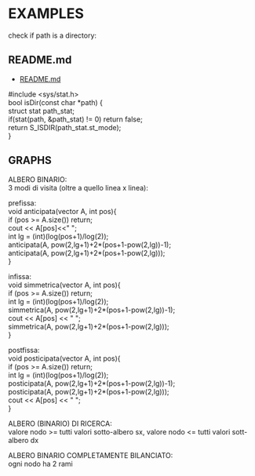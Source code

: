# EXAMPLES

check if path is a directory:  
## README.md  
*	[README.md](./README.md)  

#include <sys/stat.h>  
bool isDir(const char *path) {  
	struct stat path_stat;  
	if(stat(path, &path_stat) != 0) return false;  
	return S_ISDIR(path_stat.st_mode);  
}  


## GRAPHS
  
ALBERO BINARIO:  
3 modi di visita (oltre a quello linea x linea):  
  
prefissa:  
void anticipata(vector <int> A, int pos){  
if (pos >= A.size()) return;  
cout << A[pos]<<" ";  
int lg = (int)(log(pos+1)/log(2));  
anticipata(A, pow(2,lg+1)+2*(pos+1-pow(2,lg))-1);  
anticipata(A, pow(2,lg+1)+2*(pos+1-pow(2,lg)));  
}  
  
infissa:  
void simmetrica(vector <int> A, int pos){  
if (pos >= A.size()) return;  
int lg = (int)(log(pos+1)/log(2));  
simmetrica(A, pow(2,lg+1)+2*(pos+1-pow(2,lg))-1);  
cout << A[pos] << " ";  
simmetrica(A, pow(2,lg+1)+2*(pos+1-pow(2,lg)));  
}  
  
postfissa:  
void posticipata(vector <int> A, int pos){  
if (pos >= A.size()) return;  
int lg = (int)(log(pos+1)/log(2));  
posticipata(A, pow(2,lg+1)+2*(pos+1-pow(2,lg))-1);  
posticipata(A, pow(2,lg+1)+2*(pos+1-pow(2,lg)));  
cout << A[pos] << " ";  
}  
  
  
  
ALBERO (BINARIO) DI RICERCA:  
valore nodo >= tutti valori sotto-albero sx, valore nodo <= tutti valori sott-albero dx  
  
ALBERO BINARIO COMPLETAMENTE BILANCIATO:  
ogni nodo ha 2 rami  


